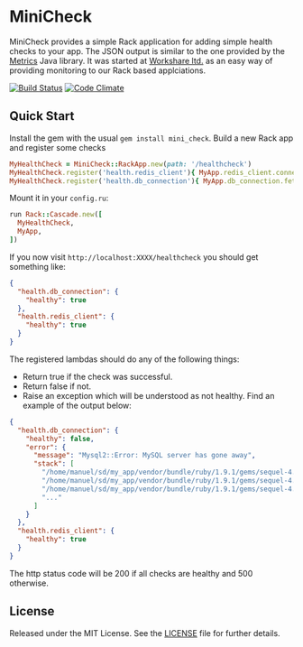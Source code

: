 # MiniCheck

MiniCheck provides a simple Rack application for adding simple health checks to your app.
The JSON output is similar to the one provided by the [Metrics](http://metrics.codahale.com/) Java library.
It was started at [Workshare ltd.](http://www.workshare.com) as an easy way of providing monitoring to our Rack based applciations.

[![Build Status](https://secure.travis-ci.org/workshare/mini-check.png)](http://travis-ci.org/workshare/mini-check) 
[![Code Climate](https://codeclimate.com/github/workshare/mini-check.png)](https://codeclimate.com/github/workshare/mini-check)

## Quick Start

Install the gem with the usual `gem install mini_check`.
Build a new Rack app and register some checks

```ruby
MyHealthCheck = MiniCheck::RackApp.new(path: '/healthcheck')
MyHealthCheck.register('health.redis_client'){ MyApp.redis_client.connected? }
MyHealthCheck.register('health.db_connection'){ MyApp.db_connection.fetch('show tables').to_a }
```

Mount it in your `config.ru`:

```ruby
run Rack::Cascade.new([
  MyHealthCheck,
  MyApp,
])
```

If you now visit `http://localhost:XXXX/healthcheck` you should get something like:

```json
{
  "health.db_connection": {
    "healthy": true
  },
  "health.redis_client": {
    "healthy": true
  }
}
```

The registered lambdas should do any of the following things:

* Return true if the check was successful.
* Return false if not.
* Raise an exception which will be understood as not healthy. Find an example of the output below:

```json
{
  "health.db_connection": {
    "healthy": false,
    "error": {
      "message": "Mysql2::Error: MySQL server has gone away",
      "stack": [
        "/home/manuel/sd/my_app/vendor/bundle/ruby/1.9.1/gems/sequel-4.7.0/lib/sequel/adapters/mysql2.rb:77:in `query'",
        "/home/manuel/sd/my_app/vendor/bundle/ruby/1.9.1/gems/sequel-4.7.0/lib/sequel/adapters/mysql2.rb:77:in `block in _execute'",
        "/home/manuel/sd/my_app/vendor/bundle/ruby/1.9.1/gems/sequel-4.7.0/lib/sequel/database/logging.rb:37:in `log_yield'",
        "..."
      ]
    }
  },
  "health.redis_client": {
    "healthy": true
  }
}
```

The http status code will be 200 if all checks are healthy and 500 otherwise.


## License

Released under the MIT License.  See the [LICENSE](LICENSE.md) file for further details.

